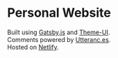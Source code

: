 # Personal Website

Built using [Gatsby.js](https://gatsbyjs.com) and [Theme-UI](https://theme-ui.com).  
Comments powered by [Utteranc.es](https://utteranc.es).  
Hosted on [Netlify](https://netlify.com).  
